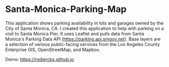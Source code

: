 # Santa-Monica-Parking-Map
This application shows parking availability in lots and garages owned by the City of Santa Monica, CA. I created this application to help with parking on a visit to Santa Monica Pier. It uses Leaflet and pulls data from Santa Monica's Parking Data API (https://parking.api.smgov.net). Base layers are a selection of various public-facing services from the Los Angeles County Enterprise GIS, OpenStreetMap, and Mapbox.

Demo: https://rodiercks.github.io  